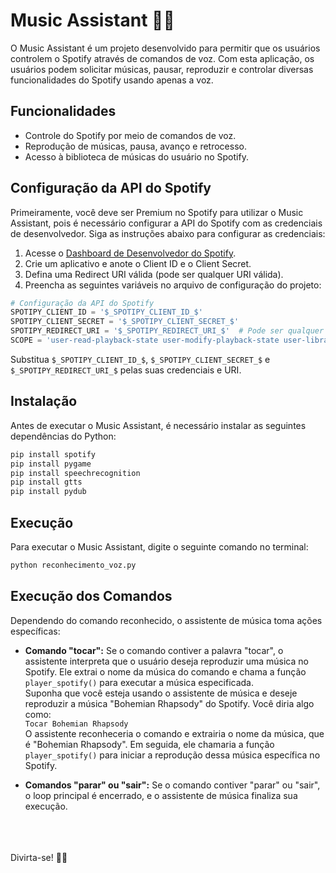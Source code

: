 # Music Assistant 🎵🎤

O Music Assistant é um projeto desenvolvido para permitir que os usuários controlem o Spotify através de comandos de voz. Com esta aplicação, os usuários podem solicitar músicas, pausar, reproduzir e controlar diversas funcionalidades do Spotify usando apenas a voz.

## Funcionalidades

- Controle do Spotify por meio de comandos de voz.
- Reprodução de músicas, pausa, avanço e retrocesso.
- Acesso à biblioteca de músicas do usuário no Spotify.

## Configuração da API do Spotify

Primeiramente, você deve ser Premium no Spotify para utilizar o Music Assistant, pois é necessário configurar a API do Spotify com as credenciais de desenvolvedor. Siga as instruções abaixo para configurar as credenciais:

1. Acesse o [Dashboard de Desenvolvedor do Spotify](https://developer.spotify.com/dashboard/).
2. Crie um aplicativo e anote o Client ID e o Client Secret.
3. Defina uma Redirect URI válida (pode ser qualquer URI válida).
4. Preencha as seguintes variáveis no arquivo de configuração do projeto:

```python
# Configuração da API do Spotify
SPOTIPY_CLIENT_ID = '$_SPOTIPY_CLIENT_ID_$'
SPOTIPY_CLIENT_SECRET = '$_SPOTIPY_CLIENT_SECRET_$'
SPOTIPY_REDIRECT_URI = '$_SPOTIPY_REDIRECT_URI_$'  # Pode ser qualquer URI válida
SCOPE = 'user-read-playback-state user-modify-playback-state user-library-read'
```

Substitua `$_SPOTIPY_CLIENT_ID_$`, `$_SPOTIPY_CLIENT_SECRET_$` e `$_SPOTIPY_REDIRECT_URI_$` pelas suas credenciais e URI.

## Instalação

Antes de executar o Music Assistant, é necessário instalar as seguintes dependências do Python:

```bash
pip install spotify
pip install pygame
pip install speechrecognition
pip install gtts
pip install pydub
```

## Execução

Para executar o Music Assistant, digite o seguinte comando no terminal:

```bash
python reconhecimento_voz.py
```

## Execução dos Comandos

Dependendo do comando reconhecido, o assistente de música toma ações específicas:

- **Comando "tocar":** Se o comando contiver a palavra "tocar", o assistente interpreta que o usuário deseja reproduzir uma música no Spotify. Ele extrai o nome da música do comando e chama a função `player_spotify()` para executar a música especificada.
    <br>
    Suponha que você esteja usando o assistente de música e deseje reproduzir a música "Bohemian Rhapsody" do Spotify. Você diria algo como:<br>
        ```
        Tocar Bohemian Rhapsody
        ```
      <br>O assistente reconheceria o comando e extrairia o nome da música, que é "Bohemian Rhapsody". Em seguida, ele chamaria a função `player_spotify()` para iniciar a reprodução dessa música específica no Spotify.

- **Comandos "parar" ou "sair":** Se o comando contiver "parar" ou "sair", o loop principal é encerrado, e o assistente de música finaliza sua execução.



<br><br><br>
Divirta-se! 🎵🎤
